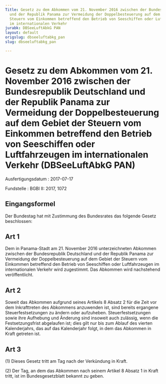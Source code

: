 ```yaml
---
Title: Gesetz zu dem Abkommen vom 21. November 2016 zwischen der Bundesrepublik Deutschland
  und der Republik Panama zur Vermeidung der Doppelbesteuerung auf dem Gebiet der
  Steuern vom Einkommen betreffend den Betrieb von Seeschiffen oder Luftfahrzeugen
  im internationalen Verkehr
jurabk: DBSeeLuftAbkG PAN
layout: default
origslug: dbseeluftabkg_pan
slug: dbseeluftabkg_pan

---
```


# Gesetz zu dem Abkommen vom 21. November 2016 zwischen der Bundesrepublik Deutschland und der Republik Panama zur Vermeidung der Doppelbesteuerung auf dem Gebiet der Steuern vom Einkommen betreffend den Betrieb von Seeschiffen oder Luftfahrzeugen im internationalen Verkehr (DBSeeLuftAbkG PAN)

Ausfertigungsdatum
:   2017-07-17

Fundstelle
:   BGBl II: 2017, 1072


## Eingangsformel

Der Bundestag hat mit Zustimmung des Bundesrates das folgende Gesetz
beschlossen:


## Art 1

Dem in Panama-Stadt am 21. November 2016 unterzeichneten Abkommen
zwischen der Bundesrepublik Deutschland und der Republik Panama zur
Vermeidung der Doppelbesteuerung auf dem Gebiet der Steuern vom
Einkommen betreffend den Betrieb von Seeschiffen oder Luftfahrzeugen
im internationalen Verkehr wird zugestimmt. Das Abkommen wird
nachstehend veröffentlicht.


## Art 2

Soweit das Abkommen aufgrund seines Artikels 8 Absatz 2 für die Zeit
vor dem Inkrafttreten des Abkommens anzuwenden ist, sind bereits
ergangene Steuerfestsetzungen zu ändern oder aufzuheben.
Steuerfestsetzungen sowie ihre Aufhebung und Änderung sind insoweit
auch zulässig, wenn die Festsetzungsfrist abgelaufen ist; dies gilt
nur bis zum Ablauf des vierten Kalenderjahrs, das auf das Kalenderjahr
folgt, in dem das Abkommen in Kraft getreten ist.


## Art 3

(1) Dieses Gesetz tritt am Tag nach der Verkündung in Kraft.

(2) Der Tag, an dem das Abkommen nach seinem Artikel 8 Absatz 1 in
Kraft tritt, ist im Bundesgesetzblatt bekannt zu geben.

